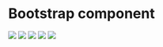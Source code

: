 # Bootstrap component
![](https://i.imgur.com/YFEG0RD.jpg)
![](https://i.imgur.com/z37vZQN.png)
![](https://i.imgur.com/YHwGIWW.png)
![](https://i.imgur.com/TJ5n5EE.png)
![](https://i.imgur.com/jvYnInp.png)
